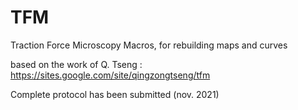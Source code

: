# TFM
Traction Force Microscopy Macros, for rebuilding maps and curves

based on the work of Q. Tseng : https://sites.google.com/site/qingzongtseng/tfm

Complete protocol has been submitted (nov. 2021)
